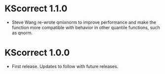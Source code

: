 # KScorrect 1.1.0
* Steve Wang re-wrote qmixnorm to improve performance and make the function more compatible with behavior in other quantile functions, such as qnorm.

# KScorrect 1.0.0
* First release. Updates to follow with future releases.
